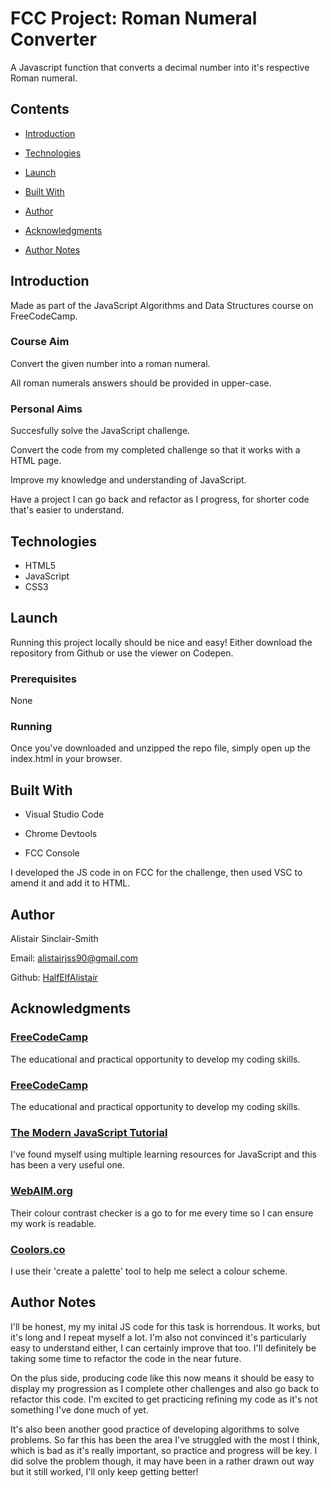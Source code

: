 # FCC Project: Roman Numeral Converter

A Javascript function that converts a decimal number into it's respective Roman numeral.

## Contents

- [Introduction](#Introduction)

- [Technologies](#Technologies)

- [Launch](#Launch)

- [Built With](#Built-With)

- [Author](#Author)

- [Acknowledgments](#Acknowledgments)

- [Author Notes](#Author-Notes)


## Introduction

Made as part of the JavaScript Algorithms and Data Structures course on FreeCodeCamp.

### Course Aim

Convert the given number into a roman numeral.

All roman numerals answers should be provided in upper-case.


### Personal Aims

Succesfully solve the JavaScript challenge.

Convert the code from my completed challenge so that it works with a HTML page.

Improve my knowledge and understanding of JavaScript.

Have a project I can go back and refactor as I progress, for shorter code that's easier to understand.


## Technologies

- HTML5
- JavaScript
- CSS3

## Launch

Running this project locally should be nice and easy! Either download the repository from Github or use the viewer on Codepen.

### Prerequisites

None

### Running

Once you've downloaded and unzipped the repo file, simply open up the index.html in your browser.


## Built With

- Visual Studio Code

- Chrome Devtools

- FCC Console

I developed the JS code in on FCC for the challenge, then used VSC to amend it and add it to HTML.

## Author

Alistair Sinclair-Smith

Email: [alistairjss90@gmail.com](alistairjss90@gmail.com)

Github: [HalfElfAlistair](https://github.com/HalfElfAlistair)


## Acknowledgments

### [FreeCodeCamp](https://www.freecodecamp.org/)
The educational and practical opportunity to develop my coding skills.

### [FreeCodeCamp](https://www.freecodecamp.org/)
The educational and practical opportunity to develop my coding skills.

### [The Modern JavaScript Tutorial](https://javascript.info/)
I've found myself using multiple learning resources for JavaScript and this has been a very useful one.

### [WebAIM.org](https://webaim.org/)
Their colour contrast checker is a go to for me every time so I can ensure my work is readable.

### [Coolors.co](https://coolors.co/)
I use their 'create a palette' tool to help me select a colour scheme.


## Author Notes

I'll be honest, my my inital JS code for this task is horrendous. It works, but it's long and I repeat myself a lot. I'm also not convinced it's particularly easy to understand either, I can certainly improve that too. I'll definitely be taking some time to refactor the code in the near future.

On the plus side, producing code like this now means it should be easy to display my progression as I complete other challenges and also go back to refactor this code. I'm excited to get practicing refining my code as it's not something I've done much of yet.

It's also been another good practice of developing algorithms to solve problems. So far this has been the area I've struggled with the most I think, which is bad as it's really important, so practice and progress will be key. I did solve the problem though, it may have been in a rather drawn out way but it still worked, I'll only keep getting better!